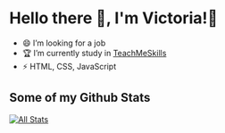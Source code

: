 # Hello there 👋, I'm Victoria!🙎

- 😄 I’m looking for a job
- 🏆 I’m currently study in <a href="https://teachmeskills.by/">TeachMeSkills</a>
- ⚡ HTML, CSS, JavaScript

## Some of my Github Stats
[![All Stats](https://github-readme-stats-axpwmfcg3.vercel.app/api?username=Victoria-Gudoit&show_icons=true&include_all_commits=true&count_private=true&hide=contribs)](https://github.com/pedes/github-readme-stats)

